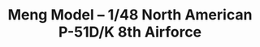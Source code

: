 ---
layout: product
title: "Meng Model – 1/48 North American P-51D/K 8th Airforce"
price: "5600" 
desc: "Maketa"
img_path: "/assets/img/MM-LS-010.webp"
brand: "N/A"
available: true
special_offer: false
new: false
soon: false
cat: "010000"
subcat: "011000"
subsubcat: "0N/A"
sifra: "MM-LS-010"
popular: false
spec: false
---